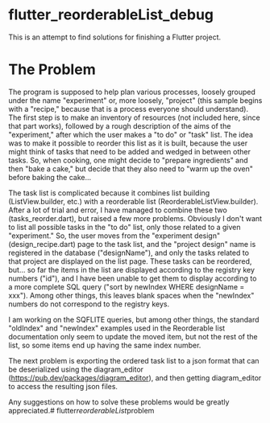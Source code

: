 # **flutter_reorderableList_debug**


This is an attempt to find solutions for finishing a Flutter project.


# **The Problem**


The program is supposed to help plan various processes, loosely grouped under the name "experiment" or, more loosely, "project" (this sample begins with a "recipe," because that is a process everyone should understand).
The first step is to make an inventory of resources (not included here, since that part works), followed by a rough description of the aims of the "experiment," after which the user makes a "to do" or "task" list.
The idea was to make it possible to reorder this list as it is built, because the user might think of tasks that need to be added and wedged in between other tasks.
So, when cooking, one might decide to "prepare ingredients" and then "bake a cake," but decide that they also need to "warm up the oven" before baking the cake...


The task list is complicated because it combines list building (ListView.builder, etc.) with a reorderable list (ReorderableListView.builder).
After a lot of trial and error, I have managed to combine these two (tasks_reorder.dart), but raised a few more problems.
Obviously I don't want to list all possible tasks in the "to do" list, only those related to a given "experiment."
So, the user moves from the "experiment design" (design_recipe.dart) page to the task list, and the "project design" name is registered in the database ("designName"), and only the tasks related to that project are displayed on the list page.
These tasks can be reordered, but... so far the items in the list are displayed according to the registry key numbers ("id"), and I have been unable to get them to display according to a more complete SQL query ("sort by newIndex WHERE designName = xxx").
Among other things, this leaves blank spaces when the "newIndex" numbers do not correspond to the registry keys.


I am working on the SQFLITE queries, but among other things, the standard "oldIndex" and "newIndex" examples used in the Reorderable list documentation only seem to update the moved item, but not the rest of the list, so some items end up having the same index number.


The next problem is exporting the ordered task list to a json format that can be deserialized using the diagram_editor (https://pub.dev/packages/diagram_editor), and then getting diagram_editor to access the resulting json files.


Any suggestions on how to solve these problems would be greatly appreciated.#   f l u t t e r _ r e o r d e r a b l e L i s t _ p r o b l e m 
 
 
